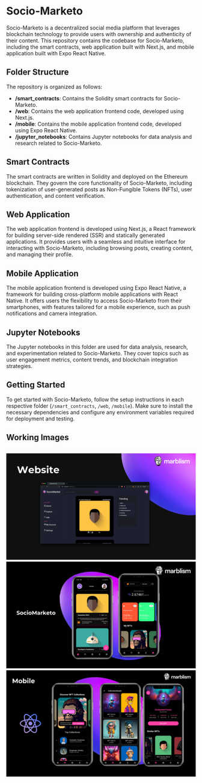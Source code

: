 # Socio-Marketo

Socio-Marketo is a decentralized social media platform that leverages blockchain technology to provide users with ownership and authenticity of their content. This repository contains the codebase for Socio-Marketo, including the smart contracts, web application built with Next.js, and mobile application built with Expo React Native.

## Folder Structure

The repository is organized as follows:

- **/smart_contracts**: Contains the Solidity smart contracts for Socio-Marketo.
- **/web**: Contains the web application frontend code, developed using Next.js.
- **/mobile**: Contains the mobile application frontend code, developed using Expo React Native.
- **/jupyter_notebooks**: Contains Jupyter notebooks for data analysis and research related to Socio-Marketo.

## Smart Contracts

The smart contracts are written in Solidity and deployed on the Ethereum blockchain. They govern the core functionality of Socio-Marketo, including tokenization of user-generated posts as Non-Fungible Tokens (NFTs), user authentication, and content verification.

## Web Application

The web application frontend is developed using Next.js, a React framework for building server-side rendered (SSR) and statically generated applications. It provides users with a seamless and intuitive interface for interacting with Socio-Marketo, including browsing posts, creating content, and managing their profile.

## Mobile Application

The mobile application frontend is developed using Expo React Native, a framework for building cross-platform mobile applications with React Native. It offers users the flexibility to access Socio-Marketo from their smartphones, with features tailored for a mobile experience, such as push notifications and camera integration.

## Jupyter Notebooks

The Jupyter notebooks in this folder are used for data analysis, research, and experimentation related to Socio-Marketo. They cover topics such as user engagement metrics, content trends, and blockchain integration strategies.

## Getting Started

To get started with Socio-Marketo, follow the setup instructions in each respective folder (`/smart_contracts`, `/web`, `/mobile`). Make sure to install the necessary dependencies and configure any environment variables required for deployment and testing.

## Working Images

![Image 1](images/10.png)
![Image 2](images/11.png)
![Image 3](images/12.png)
---
